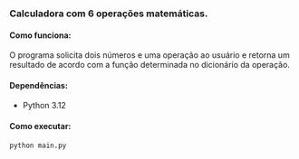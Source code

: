 ### Calculadora com 6 operações matemáticas.

#### Como funciona:
O programa solicita dois números e uma operação ao usuário e retorna um resultado de acordo com a função determinada no dicionário da operação.

#### Dependências:
- Python 3.12

#### Como executar:
```bash
python main.py
```
